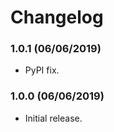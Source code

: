 Changelog
=========

### 1.0.1 (06/06/2019)

- PyPI fix.


### 1.0.0 (06/06/2019)

- Initial release.
